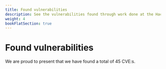 ```yaml
---
title: Found vulnerabilities
description: See the vulnerabilities found through work done at the Hacking Lab.
weight: 4
bookFlatSection: true
---
```


# Found vulnerabilities

We are proud to present that we have found a total of 45 CVE:s.